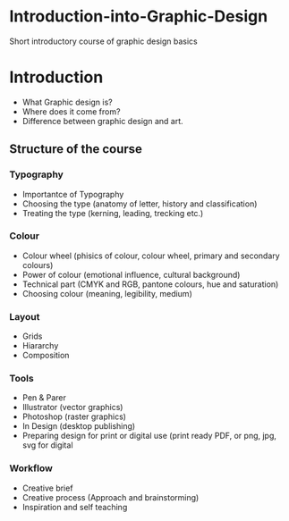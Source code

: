 Introduction-into-Graphic-Design
================================

Short introductory course of graphic design basics


# Introduction
- What Graphic design is? 
- Where does it come from? 
- Difference between graphic design and art. 

## Structure of the course

### Typography 

- Importantce of Typography
- Choosing the type (anatomy of letter, history and classification)
- Treating the type (kerning, leading, trecking etc.)

### Colour

- Colour wheel (phisics of colour, colour wheel, primary and secondary colours)
- Power of colour (emotional influence, cultural background)
- Technical part (CMYK and RGB, pantone colours, hue and saturation)
- Choosing colour (meaning, legibility, medium)

### Layout

- Grids
- Hiararchy 
- Composition

### Tools 

- Pen & Parer
- Illustrator (vector graphics)
- Photoshop (raster graphics)
- In Design (desktop publishing)
- Preparing design for print or digital use (print ready PDF, or png, jpg, svg for digital

### Workflow

- Creative brief
- Creative process (Approach and brainstorming)
- Inspiration and self teaching





